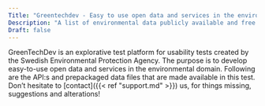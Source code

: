 ```yaml
---
Title: "Greentechdev - Easy to use open data and services in the environmental domain"
Description: "A list of environmental data publicly available and free to use in the form of APIs and downloadable files (datasets)."
Draft: false
---
```

GreenTechDev is an explorative test platform for usability tests created by the Swedish Environmental Protection Agency. The purpose is to develop easy-to-use open data and services in the environmental domain. Following are the API:s and prepackaged data files that are made available in this test. Don’t hesitate to [contact]({{< ref "support.md" >}}) us, for things missing, suggestions and alterations!